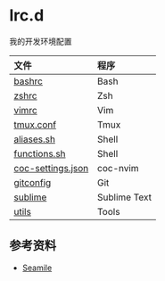 # lrc.d

我的开发环境配置

| 文件                                     | 程序         |
| :--------------------------------------- | :----------- |
| [bashrc](./bashrc)                       | Bash         |
| [zshrc](./zshrc)                         | Zsh          |
| [vimrc](./vimrc)                         | Vim          |
| [tmux.conf](./tmux.conf)                 | Tmux         |
| [aliases.sh](./aliases.sh)               | Shell        |
| [functions.sh](./functions.sh)           | Shell        |
| [coc-settings.json](./coc-settings.json) | coc-nvim     |
| [gitconfig](./gitconfig)                 | Git          |
| [sublime](./sublime)                     | Sublime Text |
| [utils](./utils)                         | Tools        |

## 参考资料

- [Seamile][]

[Seamile ]: https://github.com/seamile/rc.d	"Teacher Seamile"

